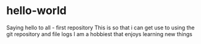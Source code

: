 # hello-world
Saying hello to all - first repository
This is so that i can get use to using the git repository and file logs
I am a hobbiest that enjoys learning new things
